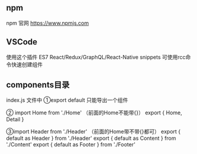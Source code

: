 
## npm
 npm 官网 
  https://www.npmjs.com

## VSCode
 使用这个插件 ES7 React/Redux/GraphQL/React-Native snippets
 可使用rcc命令快速创建组件

 ## components目录
  index.js  文件中 
  ①export default  只能导出一个组件

  <!-- 这种方式比较容易记住 -->
  ② import Home from './Home'  （前面的Home不能带{}）
  export {
      Home,
      Detail
  }

  <!-- 推荐这种方式 -->
  ③import Header from './Header'  （前面的Home带不带{}都可）
  export { default as Header } from './Header'
  export { default as Content } from './Content'
  export { default as Footer } from './Footer'

